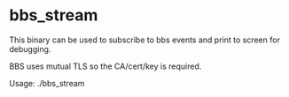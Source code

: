 # bbs_stream

This binary can be used to subscribe to bbs events and print to screen for debugging. 

BBS uses mutual TLS so the CA/cert/key is required.

Usage: ./bbs_stream <ca-crt> <client-crt> <client-key>
